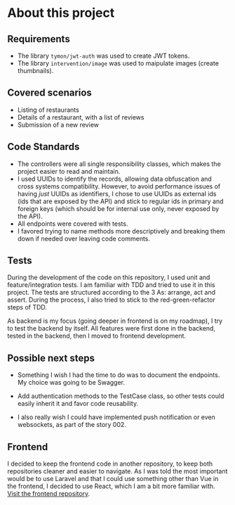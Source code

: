 # About this project

## Requirements

- The library `tymon/jwt-auth` was used to create JWT tokens.
- The library `intervention/image` was used to maipulate images (create thumbnails).

## Covered scenarios
- Listing of restaurants
- Details of a restaurant, with a list of reviews
- Submission of a new review

## Code Standards

- The controllers were all single responsibility classes, which makes the project easier to read and maintain.
- I used UUIDs to identify the records, allowing data obfuscation and cross systems compatibility. However, to avoid performance issues of having _just_ UUIDs as identifiers, I chose to use UUIDs as external ids (ids that are exposed by the API) and stick to regular ids in primary and foreign keys (which should be for internal use only, never exposed by the API).  
- All endpoints were covered with tests.
- I favored trying to name methods more descriptively and breaking them down if needed over leaving code comments.

## Tests

During the development of the code on this repository, I used unit and feature/integration tests. I am familiar with TDD and tried to use it in this project. The tests are structured according to the 3 As: arrange, act and assert. During the process, I also tried to stick to the red-green-refactor steps of TDD.

As backend is my focus (going deeper in frontend is on my roadmap), I try to test the backend by itself. All features were first done in the backend, tested in the backend, then I moved to frontend development.

## Possible next steps

- Something I wish I had the time to do was to document the endpoints. My choice was going to be Swagger.

- Add authentication methods to the TestCase class, so other tests could easily inherit it and favor code reusability.

- I also really wish I could have implemented push notification or even websockets, as part of the story 002.

## Frontend

I decided to keep the frontend code in another repository, to keep both repositories cleaner and easier to navigate. As I was told the most important would be to use Laravel and that I could use something other than Vue in the frontend, I decided to use React, which I am a bit more familiar with. [Visit the frontend repository](https://github.com/italoandre/food-rating-platform-front).
